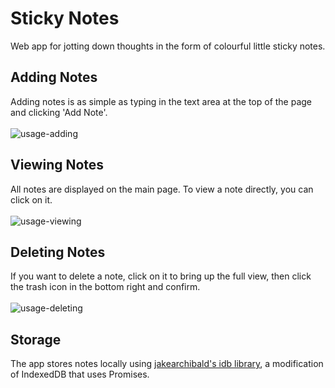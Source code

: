 # Sticky Notes
Web app for jotting down thoughts in the form of colourful little sticky notes.

## Adding Notes
Adding notes is as simple as typing in the text area at the top of the page and clicking 'Add Note'. <br/><br/>
![usage-adding](https://user-images.githubusercontent.com/47461489/113029050-e72a8980-9183-11eb-8383-472613caddb7.gif)

## Viewing Notes
All notes are displayed on the main page. To view a note directly, you can click on it. <br/><br/>
![usage-viewing](https://user-images.githubusercontent.com/47461489/113029070-eb56a700-9183-11eb-83d7-959459ec21af.gif)

## Deleting Notes
If you want to delete a note, click on it to bring up the full view, then click the trash icon in the bottom right and confirm. <br/><br/>
![usage-deleting](https://user-images.githubusercontent.com/47461489/113029086-ef82c480-9183-11eb-95ed-6639e33dd6e2.gif)

## Storage
The app stores notes locally using [jakearchibald's idb library](https://github.com/jakearchibald/idb), a modification of IndexedDB that uses Promises.
